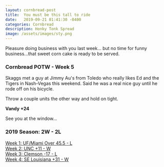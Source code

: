 ```yaml
---
layout: cornbread-post
title:  You must be this tall to ride
date:   2019-09-21 01:41:30 -0400
categories: Cornbread
description: Honky Tonk Spread
image: /assets/images/sty.png
---
```

Pleasure doing business with you last week... but no time for funny business...that sweet corn cake is ready to be served.

### Cornbread POTW - Week 5
Skaggs met a guy at Jimmy Au's from Toledo who really likes Ed and the Tigers in Nash-Vegas this weekend. Said he was a real nice guy until he rode off on his bicycle.

Throw a couple units the other way and hold on tight.

**Vandy +24**

See you at the window...

### 2019 Season: 2W - 2L
[Week 1: UF/Miami Over 45.5 - L](/cornbread-potw-week1)    
[Week 2: UNC +11 - W](/cornbread-potw-week2)    
[Week 3: Clemson -17 - L](/cornbread-potw-week3)  
[Week 4: SE Louisiana  +31 - W ](/cornbread-potw-week4)  
